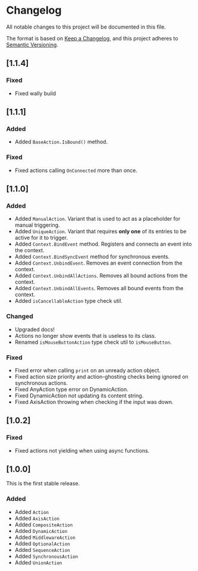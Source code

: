 # Changelog
All notable changes to this project will be documented in this file.

The format is based on [Keep a Changelog](https://keepachangelog.com/en/1.0.0/),
and this project adheres to [Semantic Versioning](https://semver.org/spec/v2.0.0.html).

## [1.1.4]
### Fixed
* Fixed wally build

## [1.1.1]
### Added
* Added `BaseAction.IsBound()` method.

### Fixed
* Fixed actions calling `OnConnected` more than once.

## [1.1.0]
### Added
* Added `ManualAction`. Variant that is used to act as a placeholder for manual triggering.
* Added `UniqueAction`. Variant that requires **only one** of its entries to be active for it to trigger.
* Added `Context.BindEvent` method. Registers and connects an event into the context.
* Added `Context.BindSyncEvent` method for synchronous events.
* Added `Context.UnbindEvent`. Removes an event connection from the context.
* Added `Context.UnbindAllActions`. Removes all bound actions from the context.
* Added `Context.UnbindAllEvents`. Removes all bound events from the context.
* Added `isCancellableAction` type check util.

### Changed
* Upgraded docs!
* Actions no longer show events that is useless to its class.
* Renamed `isMouseButtonAction` type check util to `isMouseButton`.

### Fixed
* Fixed error when calling `print` on an unready action object.
* Fixed action size priority and action-ghosting checks being ignored on synchronous actions.
* Fixed AnyAction type error on DynamicAction.
* Fixed DynamicAction not updating its content string.
* Fixed AxisAction throwing when checking if the input was down.

## [1.0.2]
### Fixed
* Fixed actions not yielding when using async functions.

## [1.0.0]
This is the first stable release.

### Added
* Added `Action`
* Added `AxisAction`
* Added `CompositeAction`
* Added `DynamicAction`
* Added `MiddlewareAction`
* Added `OptionalAction`
* Added `SequenceAction`
* Added `SynchronousAction`
* Added `UnionAction`